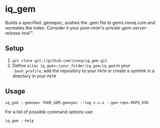 # iq_gem

Builds a specified .gemspec, pushes the .gem file to gems.innoq.com and recreates the index.
Consider it your *poor-man's-private-gem-server-release-tool™*.

## Setup

1. `git clone git://github.com/innoq/iq_gem.git`
2. Define `alias iq_gem=~/your_folder/iq_gem/iq_gem` in your `.bash_profile`, add the repository to your `PATH` or create a symlink in a directory in your `PATH`

## Usage

```
iq_gem --gemspec YOUR_GEM.gemspec --tag x.x.x --gem-repo REPO_DIR
```

For a list of possible command options use:

`iq_gem --help`
